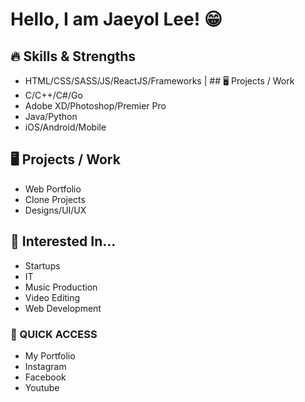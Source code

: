 # Hello, I am Jaeyol Lee! 😁

## 🔥 Skills & Strengths

- HTML/CSS/SASS/JS/ReactJS/Frameworks | ## 🖥️ Projects / Work
- C/C++/C#/Go
- Adobe XD/Photoshop/Premier Pro
- Java/Python
- iOS/Android/Mobile

## 🖥️ Projects / Work

- Web Portfolio
- Clone Projects
- Designs/UI/UX

## 🎱 Interested In…

- Startups
- IT
- Music Production
- Video Editing
- Web Development

### 🌌 QUICK ACCESS

- My Portfolio
- Instagram
- Facebook
- Youtube
